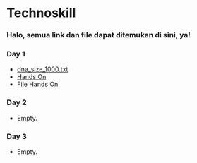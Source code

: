 # Technoskill

### Halo, semua link dan file dapat ditemukan di sini, ya!

### Day 1

- [dna_size_1000.txt](https://raw.githubusercontent.com/idahdam/Technoskill/master/dna_size_1000.txt)
- [Hands On](https://github.com/idahdam/Technoskill/raw/master/Case%20Study.pdf)
- [File Hands On](https://raw.githubusercontent.com/idahdam/Technoskill/master/dna_size_5000.txt)

### Day 2
- Empty.
### Day 3
- Empty.
